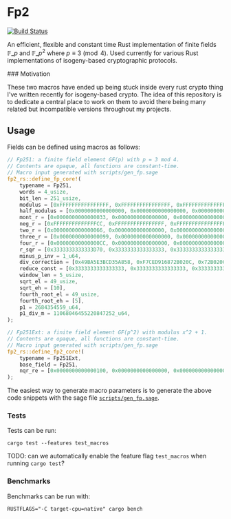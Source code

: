 # Fp2

[![Build Status][build-image]][build-link]

An efficient, flexible and constant time Rust implementation of finite fields 
$\mathbb{F}\_{p}$ and $\mathbb{F}\_{p^2}$ where $p \equiv 3 \pmod 4$. Used currently for various Rust implementations of isogeny-based cryptographic protocols.

### Motivation

These two macros have ended up being stuck inside every rust crypto thing I've written recently for isogeny-based crypto. The idea of this repository is to dedicate a central place to work on them to avoid there being many related but incompatible versions throughout my projects.


## Usage

Fields can be defined using macros as follows:

```rs
// Fp251: a finite field element GF(p) with p = 3 mod 4. 
// Contents are opaque, all functions are constant-time.
// Macro input generated with scripts/gen_fp.sage
fp2_rs::define_fp_core!(
    typename = Fp251,
    words = 4_usize,
    bit_len = 251_usize,
    modulus = [0xFFFFFFFFFFFFFFFF, 0xFFFFFFFFFFFFFFFF, 0xFFFFFFFFFFFFFFFF, 0x04FFFFFFFFFFFFFF],
    half_modulus = [0x0000000000000000, 0x0000000000000000, 0x0000000000000000, 0x0280000000000000],
    mont_r = [0x0000000000000033, 0x0000000000000000, 0x0000000000000000, 0x0100000000000000],
    neg_r = [0xFFFFFFFFFFFFFFCC, 0xFFFFFFFFFFFFFFFF, 0xFFFFFFFFFFFFFFFF, 0x03FFFFFFFFFFFFFF],
    two_r = [0x0000000000000066, 0x0000000000000000, 0x0000000000000000, 0x0200000000000000],
    three_r = [0x0000000000000099, 0x0000000000000000, 0x0000000000000000, 0x0300000000000000],
    four_r = [0x00000000000000CC, 0x0000000000000000, 0x0000000000000000, 0x0400000000000000],
    r_sqr = [0x3333333333333D70, 0x3333333333333333, 0x3333333333333333, 0x0333333333333333],
    minus_p_inv = 1_u64,
    div_correction = [0x49BA5E3BCD35A858, 0xF7CED916872B020C, 0x72B020C49BA5E353, 0x025E353F7CED9168],
    reduce_const = [0x3333333333333333, 0x3333333333333333, 0x3333333333333333, 0x0100000000000033],
    window_len = 5_usize,
    sqrt_el = 49_usize,
    sqrt_eh = [10],
    fourth_root_el = 49_usize,
    fourth_root_eh = [5],
    p1 = 2684354559_u64,
    p1_div_m = 11068046455220847252_u64,
);

// Fp251Ext: a finite field element GF(p^2) with modulus x^2 + 1. 
// Contents are opaque, all functions are constant-time.
// Macro input generated with scripts/gen_fp.sage
fp2_rs::define_fp2_core!(
    typename = Fp251Ext,
    base_field = Fp251,
    nqr_re = [0x0000000000000100, 0x0000000000000000, 0x0000000000000000, 0x0000000000000000]
);
```

The easiest way to generate macro parameters is to generate the above code snippets with the sage file [`scripts/gen_fp.sage`](scripts/gen_fp.sage).


### Tests

Tests can be run: 

```
cargo test --features test_macros
```

TODO: can we automatically enable the feature flag `test_macros` when running `cargo test`?

### Benchmarks

Benchmarks can be run with:

```
RUSTFLAGS="-C target-cpu=native" cargo bench
```

[//]: # (badges)

[build-image]: https://github.com/GiacomoPope/fp2-rs/workflows/Rust/badge.svg
[build-link]: https://github.com/GiacomoPope/fp2-rs/actions?query=workflow%3ARust
